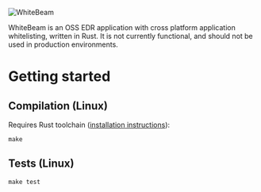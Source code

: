 ![WhiteBeam](https://gist.githubusercontent.com/noproto/ea7d62cd578afdd1bac2e96078c0e6b2/raw/cf895a5fef1f2295671653ece9155f4e1f0478e4/WhiteBeam.svg?sanitize=true)

WhiteBeam is an OSS EDR application with cross platform application whitelisting, written in Rust. It is not currently functional, and should not be used in production environments.

# Getting started

## Compilation (Linux)
Requires Rust toolchain ([installation instructions](https://www.rust-lang.org/tools/install)):

`make`

## Tests (Linux)
`make test`
